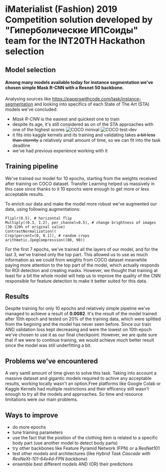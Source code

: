 # iMaterialist (Fashion) 2019 Competition solution developed by "Гиперболические ИПСоиды" team for the INT20TH Hackathon selection

## Model selection
#### Among many models available today for instance segmentation we've chosen simple **Mask R-CNN** with a Resnet 50 backbone.

Analysing sources like https://paperswithcode.com/task/instance-segmentation and looking into specifics of each State of The Art (STA) models we've concluded:
-  *Mask R-CNN* is the easiest and quickest one to train
- despite its age, it's still considered as on of the STA approaches with one of the highest scores
![COCO minival](https://github.com/Vivikar/int20th_selection/blob/master/coco_minival.png)
![COCO test-dev](https://github.com/Vivikar/int20th_selection/blob/master/coco_test_dev.png)
- it fits into kaggle kernels and its training and validating takes ~~a bit less than eternity~~ a relatively small amount of time, so we can fit into the task deadline
- we've had previous experience working with it

## Training pipeline
We've trained our model for 10 epochs, starting from the weights received after training on COCO dataset. Transfer Learning helped us massively in this case since thanks to it 10 epochs were enough to get more or less acceptable results.

To enrich our data and make the model more robust we've augmented our data, using following augmentations:
```
Fliplr(0.5), # horizontal flip
Multiply((0.3, 1.2), per_channel=0.5), # change brightness of images (30-120% of original value)
ContrastNormalization((
Crop(percent=(0, 0.1)), # random crops
arithmetic.JpegCompression((80, 90))
```
For the first 7 epochs, we've trained all the layers of our model, and for the last 3, we've trained only the top part. This allowed us to use as much information as we could from weights from COCO dataset meanwhile paying more attention to the top part of the model, which actually responds for ROI detection and creating masks. However, we thought that training at least for a bit the whole model will help us to improve the quality of the CNN responsible for feature detection to make it better suited for this data.
## Results
Despite training for only 10 epochs and relatively simple pipeline we've managed to achieve a result of **0.0082**. It's the result of the model trained after 10th epoch and tested on 20% of the training data, which were splitted from the begining and the model has never seen before. Since our train AND validation loss kept decreasing and were the lowest on 10th epoch we've chosen to use it as our final checkpoint. However, we are quite sure that if we were to continue training, we would achieve much better result since the model was still underfitting a bit. 
## Problems we've encountered
A very samll amount of time given to solve this task. Taking into account a massive dataset and gigantic models required to achive any acceptable results, working locally wasn't an option.Free platforms like Google Colab or Kaggle Kernels had multiple restrictions and their efficency still wasn't enough to try all the models and approaches.
So time and resource limitations were our main problems.
## Ways to improve
- do more epochs
- tune training parameters 
-  use the fact that the position of the clothing item is related to a specific body part (use another model to detect body parts)
- try other backbones like Feature Pyramid Network (FPN) or a ResNet101
- test other models and architectures (like *Hybrid Task Cascade with ResNeXt-101-64x4d-FPN backbone*)
- ensemble best different models AND (OR) their predictions
